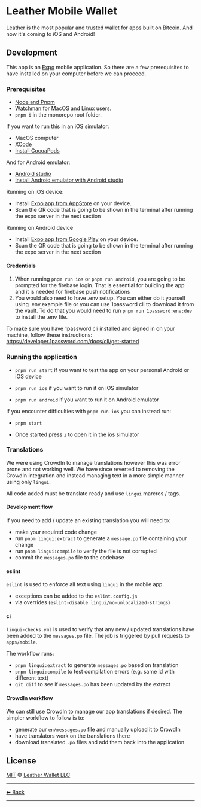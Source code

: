 # Leather Mobile Wallet

Leather is the most popular and trusted wallet for apps built on Bitcoin. And now it's coming to iOS and Android!

## Development

This app is an [Expo](https://expo.dev/) mobile application. So there are a few prerequisites to have installed on your computer before we can proceed.

### Prerequisites

- [Node and Pnpm](https://nodejs.org/en/download)
- [Watchman](https://facebook.github.io/watchman/docs/install#buildinstall) for MacOS and Linux users.
- `pnpm i` in the monorepo root folder.

If you want to run this in an iOS simulator:

- MacOS computer
- [XCode](https://apps.apple.com/am/app/xcode/id497799835)
- [Install CocoaPods](https://guides.cocoapods.org/using/getting-started.html)

And for Android emulator:

- [Android studio](https://developer.android.com/studio)
- [Install Android emulator with Android studio](https://developer.android.com/studio/run/emulator#avd)

Running on iOS device:

- Install [Expo app from AppStore](https://apps.apple.com/am/app/expo-go/id982107779) on your device.
- Scan the QR code that is going to be shown in the terminal after running the expo server in the next section

Running on Android device

- Install [Expo app from Google Play](https://play.google.com/store/apps/details?id=host.exp.exponent&pli=1) on your device.
- Scan the QR code that is going to be shown in the terminal after running the expo server in the next section

#### Credentials

1. When running `pnpm run ios` or `pnpm run android`, you are going to be prompted for the firebase login.
   That is essential for building the app and it is needed for firebase push notifications
2. You would also need to have .env setup.
   You can either do it yourself using .env.example file or you can use 1password cli to download it from the vault.
   To do that you would need to run `pnpm run 1password:env:dev` to install the .env file.

To make sure you have 1password cli installed and signed in on your machine, follow these instructions: https://developer.1password.com/docs/cli/get-started

### Running the application

- `pnpm run start` if you want to test the app on your personal Android or iOS device

- `pnpm run ios` if you want to run it on iOS simulator

- `pnpm run android` if you want to run it on Android emulator

If you encounter difficulties with `pnpm run ios` you can instead run:

- `pnpm start`

- Once started press `i` to open it in the ios simulator

### Translations

We were using CrowdIn to manage translations however this was error prone and not working well. We have since reverted to removing the CrowdIn integration and instead managing text in a more simple manner using only `lingui`.

All code added must be translate ready and use `lingui` marcros / tags.

#### Development flow

If you need to add / update an existing translation you will need to:

- make your required code change
- run `pnpm lingui:extract` to generate a `message.po` file containing your change
- run `pnpm lingui:compile` to verify the file is not corrupted
- commit the `messages.po` file to the codebase

#### eslint

`eslint` is used to enforce all text using `lingui` in the mobile app.

- exceptions can be added to the `eslint.config.js`
- via overrides (`eslint-disable lingui/no-unlocalized-strings`)

#### ci

`lingui-checks.yml` is used to verify that any new / updated translations have been added to the `messages.po` file. The job is triggered by pull requests to `apps/mobile`.

The workflow runs:

- `pnpm lingui:extract` to generate `messages.po` based on translation
- `pnpm lingui:compile` to test compilation errors (e.g. same id with different text)
- `git diff` to see if `messages.po` has been updated by the extract

#### CrowdIn workflow

We can still use CrowdIn to manage our app translations if desired. The simpler workflow to follow is to:

- generate our `en/messages.po` file and manually upload it to CrowdIn
- have translators work on the translations there
- download translated `.po` files and add them back into the application

## License

[MIT](../../LICENSE) © [Leather Wallet LLC](https://github.com/leather-io/mono)

---

[⬅ Back](../../README.md)

---
